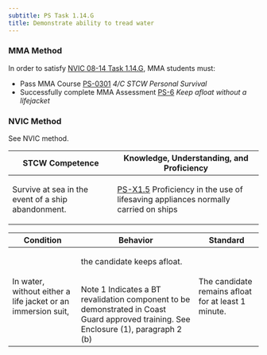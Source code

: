 ```yaml
---
subtitle: PS Task 1.14.G 
title: Demonstrate ability to tread water
---
```



### MMA Method

In order to satisfy  [NVIC 08-14  Task  1.14.G]({{site.baseurl}}/assets/images/nvic-08-14.pdf), MMA students must:

* Pass MMA Course [PS-0301]( {{site.baseurl}}/courses/PS-0301) *4/C STCW Personal Survival*
* Successfully complete MMA Assessment [PS-6]({{site.baseurl}}/assessments/Common/PS-6) *Keep afloat without a lifejacket*


### NVIC Method

<a onclick="togglevisibility('nvic_methods')" >See NVIC method.</a>

<div id='nvic_methods' class='hide'>

<table>
<thead>
<tr>
<th class='forty'> STCW Competence </th>
<th class='sixty'> Knowledge, Understanding, and Proficiency </th>
</tr>
</thead>




<tbody>
<tr><td markdown='1'>

Survive at sea in the event of a ship abandonment.

</td><td markdown='1'>

[PS-X1.5](../../tables/611.html#PS-X1.5) Proficiency in the use of lifesaving appliances normally carried on ships

</td></tr>


</tbody>
</table>


<table>
<thead>
<tr><th class='twenty'>  Condition </th><th class='twenty'> Behavior </th><th  class='sixty'>Standard </th></tr>
</thead>
<tbody >



<tr><td markdown='1'>

In water, without either a life jacket or an immersion suit,

</td><td markdown='1'>

the candidate keeps afloat.

<br>

<div class="tooltip">Note 1
<span class="tooltiptext">
Indicates a BT revalidation component to be demonstrated in Coast Guard approved training. See Enclosure (1), paragraph 2 (b)
</span>
</div>


</td><td markdown='1'>

The candidate remains afloat for at least 1 minute.

</td></tr>
</tbody>
</table>
</div>
